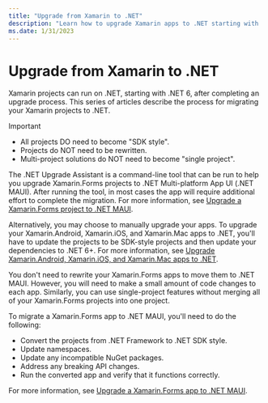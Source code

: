 ```yaml
---
title: "Upgrade from Xamarin to .NET"
description: "Learn how to upgrade Xamarin apps to .NET starting with .NET 6"
ms.date: 1/31/2023
---
```


# Upgrade from Xamarin to .NET

Xamarin projects can run on .NET, starting with .NET 6, after completing an upgrade process. This series of articles describe the process for migrating your Xamarin projects to .NET.

<!-- markdownlint-disable MD032 -->
> [!IMPORTANT]
> - All projects DO need to become "SDK style".
> - Projects do NOT need to be rewritten.
> - Multi-project solutions do NOT need to become "single project".
<!-- markdownlint-enable MD025 -->

The .NET Upgrade Assistant is a command-line tool that can be run to help you upgrade Xamarin.Forms projects to .NET Multi-platform App UI (.NET MAUI). After running the tool, in most cases the app will require additional effort to complete the migration. For more information, see [Upgrade a Xamarin.Forms project to .NET MAUI](upgrade-assistant.md).

Alternatively, you may choose to manually upgrade your apps. To upgrade your Xamarin.Android, Xamarin.iOS, and Xamarin.Mac apps to .NET, you'll have to update the projects to be SDK-style projects and then update your dependencies to .NET 6+. For more information, see [Upgrade Xamarin.Android, Xamarin.iOS, and Xamarin.Mac apps to .NET](xamarin-projects.md).

You don't need to rewrite your Xamarin.Forms apps to move them to .NET MAUI. However, you will need to make a small amount of code changes to each app. Similarly, you can use single-project features without merging all of your Xamarin.Forms projects into one project.

To migrate a Xamarin.Forms app to .NET MAUI, you'll need to do the following:

- Convert the projects from .NET Framework to .NET SDK style.
- Update namespaces.
- Update any incompatible NuGet packages.
- Address any breaking API changes.
- Run the converted app and verify that it functions correctly.

For more information, see [Upgrade a Xamarin.Forms app to .NET MAUI](forms-projects.md).
